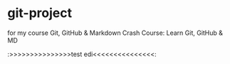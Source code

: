 # git-project
for my course Git, GitHub &amp; Markdown Crash Course: Learn Git, GitHub &amp; MD


:>>>>>>>>>>>>>>>test edi<<<<<<<<<<<<<<<:
